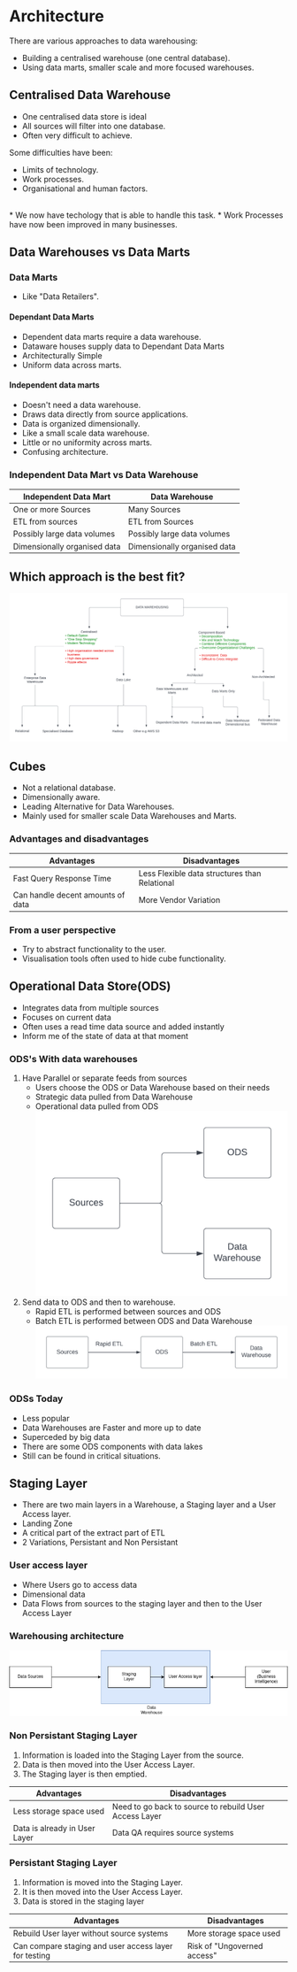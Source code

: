 # Architecture

There are various approaches to data warehousing:

* Building a centralised warehouse (one central database). 
* Using data marts, smaller scale and more focused warehouses. 

## Centralised Data Warehouse

* One centralised data store is ideal 
* All sources will filter into one database. 
* Often very difficult to achieve. 

Some difficulties have been: 
*   Limits of technology.
*   Work processes.
*   Organisational and human factors.
<br>
* We now have techology that is able to handle this task. 
* Work Processes have now been improved in many businesses. 

## Data Warehouses vs Data Marts 

### Data Marts
* Like "Data Retailers". 
#### Dependant Data Marts
* Dependent data marts require a data warehouse.
* Dataware houses supply data to Dependant Data Marts 
* Architecturally Simple
* Uniform data across marts. 
#### Independent data marts 
* Doesn't need a data warehouse. 
* Draws data directly from source applications. 
* Data is organized dimensionally.
* Like a small scale data warehouse. 
* Little or no uniformity across marts. 
* Confusing architecture. 

### Independent Data Mart vs Data Warehouse

|Independent Data Mart|Data Warehouse|
|---|---|
|One or more Sources|Many Sources|
|ETL from sources|ETL from Sources|
|Possibly large data volumes|Possibly large data volumes|
|Dimensionally organised data|Dimensionally organised data|

## Which approach is the best fit? 
![Image of Selection Chart](./Architecture.png)

## Cubes
* Not a relational database. 
* Dimensionally aware.
* Leading Alternative for Data Warehouses.
* Mainly used for smaller scale Data Warehouses and Marts.

### Advantages and disadvantages
|Advantages|Disadvantages|
|---|---|
|Fast Query Response Time|Less Flexible data structures than Relational|
|Can handle decent amounts of data|More Vendor Variation|


### From a user perspective

* Try to abstract functionality to the user.
* Visualisation tools often used to hide cube functionality. 


## Operational Data Store(ODS)

* Integrates data from multiple sources 
* Focuses on current data
* Often uses a read time data source and added instantly
* Inform me of the state of data at that moment

### ODS's With data warehouses 

1. Have Parallel or separate feeds from sources
	* Users choose the ODS or Data Warehouse based on their needs
	* Strategic data pulled from Data Warehouse 
	* Operational data pulled from ODS
![Diagram of option 1](./Option1.png)
2. Send data to ODS and then to warehouse. 
	* Rapid ETL is performed between sources and ODS
	* Batch ETL is performed between ODS and Data Warehouse
![Diagram of option 2](./Option2.png)

### ODSs Today
* Less popular
* Data Warehouses are Faster and more up to date
* Superceded by big data
* There are some ODS components with data lakes
* Still can be found in critical situations. 


## Staging Layer
* There are two main layers in a Warehouse, a Staging layer and a User Access layer. 
* Landing Zone 
* A critical part of the extract part of ETL 
* 2 Variations, Persistant and Non Persistant

### User access layer
* Where Users go to access data 
* Dimensional data
* Data Flows from sources to the staging layer and then to the User Access Layer

### Warehousing architecture
![Diagram of Warehousing architecture](./StagingLayer.png)   

### Non Persistant Staging Layer
1. Information is loaded into the Staging Layer from the source.
2. Data is then moved into the User Access Layer.
3. The Staging layer is then emptied. 

|Advantages|Disadvantages|
|---|---|
|Less storage space used|Need to go back to source to rebuild User Access Layer
|Data is already in User Layer|Data QA requires source systems|


### Persistant Staging Layer
1. Information is moved into the Staging Layer.
2. It is then moved into the User Access Layer.
3. Data is stored in the staging layer

|Advantages|Disadvantages|
|---|---|
|Rebuild User layer without source systems|More storage space used|
|Can compare staging and user access layer for testing|Risk of "Ungoverned access"|

